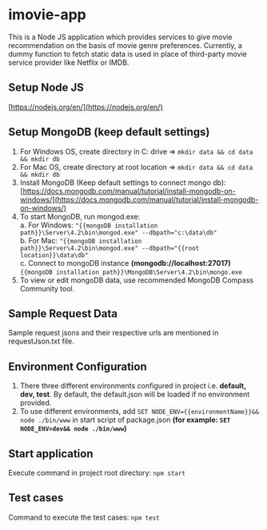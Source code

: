 # imovie-app
This is a Node JS application which provides services to give movie recommendation on the basis of movie genre preferences. Currently, a dummy function to fetch static data is used in place of third-party movie service provider like Netflix or IMDB.


## Setup Node JS

[https://nodejs.org/en/](https://nodejs.org/en/)


## Setup MongoDB (keep default settings)
1. For Windows OS, create directory in C: drive => ```mkdir data && cd data && mkdir db``` 
2. For Mac OS, create directory at root location => ```mkdir data && cd data && mkdir db```  
3. Install MongoDB (Keep default settings to connect mongo db):  
[https://docs.mongodb.com/manual/tutorial/install-mongodb-on-windows/](https://docs.mongodb.com/manual/tutorial/install-mongodb-on-windows/)  
4. To start MongoDB, run mongod.exe:   
a. For Windows: ```"{{mongoDB installation path}}\Server\4.2\bin\mongod.exe" --dbpath="c:\data\db"```  
b. For Mac: ```"{{mongoDB installation path}}\Server\4.2\bin\mongod.exe" --dbpath="{{root location}}\data\db"```  
c. Connect to mongoDB instance **(mongodb://localhost:27017)**  
 ```{{mongoDB installation path}}\MongoDB\Server\4.2\bin\mongo.exe```  
5. To view or edit mongoDB data, use recommended MongoDB Compass Community tool.

## Sample Request Data
Sample request jsons and their respective urls are mentioned in requestJson.txt file.  
 

## Environment Configuration
1. There three different environments configured in project i.e. **default, dev, test**. By default, the default.json will be loaded if no environment provided.
2. To use different environments, add ```SET NODE_ENV={{environmentName}}&& node ./bin/www``` in start script of package.json **(for example: ```SET NODE_ENV=dev&& node ./bin/www```)**

## Start application
Execute command in project root directory: ```npm start```

## Test cases
Command to execute the test cases: ```npm test```
